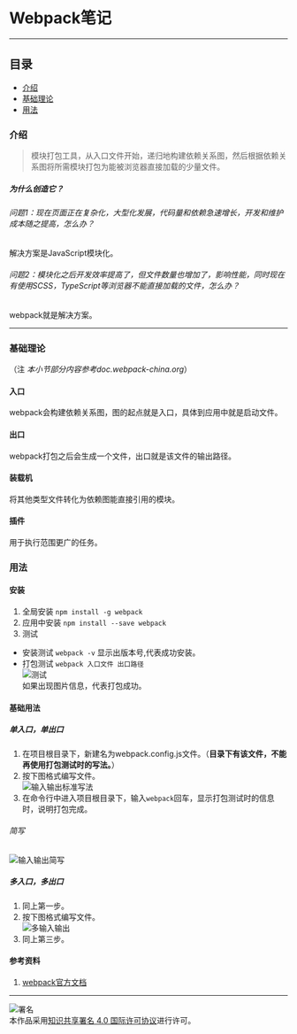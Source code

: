 # Webpack笔记
***
## 目录
- [介绍](https://github.com/person-0/test/blob/master/Webpack.md#介绍)
- [基础理论](https://github.com/person-0/test/blob/master/Webpack.md#基础理论)
- [用法](https://github.com/person-0/test/blob/master/Webpack.md#用法)
### 介绍
> 模块打包工具，从入口文件开始，递归地构建依赖关系图，然后根据依赖关系图将所需模块打包为能被浏览器直接加载的少量文件。
##### 为什么创造它？
###### 问题1：现在页面正在复杂化，大型化发展，代码量和依赖急速增长，开发和维护成本随之提高，怎么办？
解决方案是JavaScript模块化。
###### 问题2：模块化之后开发效率提高了，但文件数量也增加了，影响性能，同时现在有使用SCSS，TypeScript等浏览器不能直接加载的文件，怎么办？
webpack就是解决方案。
***
### 基础理论
（注 *本小节部分内容参考doc.webpack-china.org*）
#### 入口
webpack会构建依赖关系图，图的起点就是入口，具体到应用中就是启动文件。
#### 出口
webpack打包之后会生成一个文件，出口就是该文件的输出路径。
#### 装载机
将其他类型文件转化为依赖图能直接引用的模块。
#### 插件
用于执行范围更广的任务。
### 用法
#### 安装
1. 全局安装
`npm install -g webpack`
2. 应用中安装
`npm install --save webpack`
3. 测试
- 安装测试
`webpack -v`
显示出版本号,代表成功安装。
- 打包测试
`webpack 入口文件 出口路径`  
![测试](https://github.com/person-0/images/blob/master/webpack/%E6%B5%8B%E8%AF%95.PNG)  
如果出现图片信息，代表打包成功。
#### 基础用法
##### 单入口，单出口
1. 在项目根目录下，新建名为webpack.config.js文件。（**目录下有该文件，不能再使用打包测试时的写法。**）
2. 按下图格式编写文件。  
![输入输出标准写法](https://github.com/person-0/images/blob/master/webpack/%E8%BE%93%E5%85%A5%E8%BE%93%E5%87%BA%E6%A0%87%E5%87%86%E5%86%99%E6%B3%95.PNG)
3. 在命令行中进入项目根目录下，输入`webpack`回车，显示打包测试时的信息时，说明打包完成。
###### 简写
![输入输出简写](https://github.com/person-0/images/blob/master/webpack/%E8%BE%93%E5%85%A5%E8%BE%93%E5%87%BA%E7%AE%80%E5%86%99.PNG)
##### 多入口，多出口
1. 同上第一步。
2. 按下图格式编写文件。  
![多输入输出](https://github.com/person-0/images/blob/master/webpack/%E5%A4%9A%E8%BE%93%E5%85%A5%E8%BE%93%E5%87%BA.PNG)
3. 同上第三步。
#### 参考资料
1. [webpack官方文档](https://doc.webpack-china.org/concepts/#-plugins-)
***
![署名](https://licensebuttons.net/l/by/4.0/88x31.png)  
本作品采用<a rel="license" href="https://creativecommons.org/licenses/by/4.0/">知识共享署名 4.0 国际许可协议</a>进行许可。
